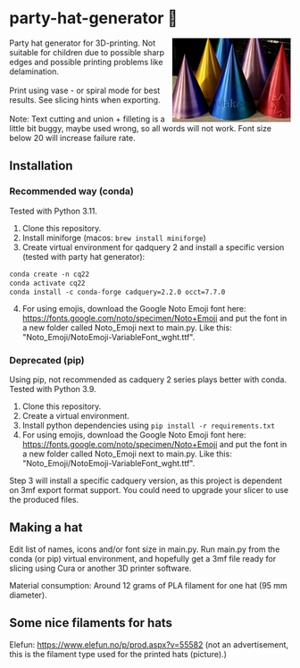 # party-hat-generator 🥳
<img src="partyhats.jpg" width="42%" alt="Partyhats" align="right">
Party hat generator for 3D-printing. Not suitable for children due to possible sharp edges and possible printing problems like delamination.
<br/><br/>
Print using vase - or spiral mode for best results. See slicing hints when exporting.
<br/><br/>
Note: Text cutting and union + filleting is a little bit buggy, maybe used wrong, so all words will not work. Font size below 20 will increase failure rate.

## Installation
### Recommended way (conda)
Tested with Python 3.11.
1. Clone this repository.
2. Install miniforge (macos: `brew install miniforge`)
3. Create virtual environment for qadquery 2 and install a specific version (tested with party hat generator):
```
conda create -n cq22
conda activate cq22
conda install -c conda-forge cadquery=2.2.0 occt=7.7.0
```
4. For using emojis, download the Google Noto Emoji font here: https://fonts.google.com/noto/specimen/Noto+Emoji and put the font in a new folder called Noto_Emoji next to main.py. Like this: "Noto_Emoji/NotoEmoji-VariableFont_wght.ttf".


### Deprecated (pip)
Using pip, not recommended as cadquery 2 series plays better with conda.
Tested with Python 3.9.
1. Clone this repository.
2. Create a virtual environment.
3. Install python dependencies using `pip install -r requirements.txt`
4. For using emojis, download the Google Noto Emoji font here: https://fonts.google.com/noto/specimen/Noto+Emoji and put the font in a new folder called Noto_Emoji next to main.py. Like this: "Noto_Emoji/NotoEmoji-VariableFont_wght.ttf".


Step 3 will install a specific cadquery version, as this project is dependent on 3mf export format support. You could need to upgrade your slicer to use the produced files.

## Making a hat
Edit list of names, icons and/or font size in main.py. Run main.py from the conda (or pip) virtual environment, and hopefully get a 3mf file ready for slicing using Cura or another 3D printer software.

Material consumption: Around 12 grams of PLA filament for one hat (95 mm diameter).

## Some nice filaments for hats
Elefun: https://www.elefun.no/p/prod.aspx?v=55582 (not an advertisement, this is the filament type used for the printed hats (picture).)
